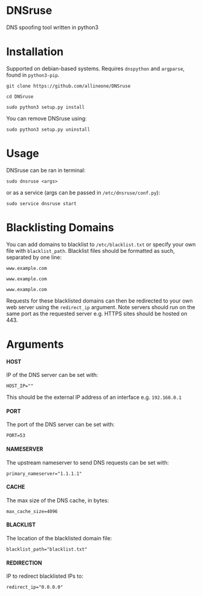 # DNSruse
DNS spoofing tool written in python3

# Installation
Supported on debian-based systems. Requires `dnspython` and `argparse`, found in `python3-pip`.

`git clone https://github.com/allineone/DNSruse`

`cd DNSruse`

`sudo python3 setup.py install`

You can remove DNSruse using:

`sudo python3 setup.py uninstall`

# Usage
DNSruse can be ran in terminal:

`sudo dnsruse <args>`

or as a service (args can be passed in `/etc/dnsruse/conf.py`):

`sudo service dnsruse start`

# Blacklisting Domains

You can add domains to blacklist to `/etc/blacklist.txt` or specify your own file with `blacklist_path`. Blacklist files should be formatted as such, separated by one line:

`www.example.com`

`www.example.com`

`www.example.com`

Requests for these blacklisted domains can then be redirected to your own web server using the `redirect_ip` argument. Note servers should run on the same port as the requested server e.g. HTTPS sites should be hosted on 443.

# Arguments

#### HOST
IP of the DNS server can be set with:

`HOST_IP=""`

This should be the external IP address of an interface e.g. `192.168.0.1`


#### PORT
The port of the DNS server can be set with:

`PORT=53`

#### NAMESERVER
The upstream nameserver to send DNS requests can be set with:

`primary_nameserver="1.1.1.1"`

#### CACHE
The max size of the DNS cache, in bytes:

`max_cache_size=4096`

#### BLACKLIST
The location of the blacklisted domain file:

`blacklist_path="blacklist.txt"`

#### REDIRECTION
IP to redirect blacklisted IPs to:

`redirect_ip="0.0.0.0"`
